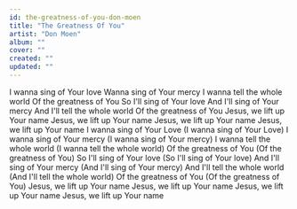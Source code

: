 ```yaml
---
id: the-greatness-of-you-don-moen
title: "The Greatness Of You"
artist: "Don Moen"
album: ""
cover: ""
created: ""
updated: ""
---
```


I wanna sing of Your love
Wanna sing of Your mercy
I wanna tell the whole world
Of the greatness of You
So I'll sing of Your love
And I'll sing of Your mercy
And I'll tell the whole world
Of the greatness of You
Jesus, we lift up Your name
Jesus, we lift up Your name
Jesus, we lift up Your name
Jesus, we lift up Your name
I wanna sing of Your Love (I wanna sing of Your Love)
I wanna sing of Your mercy (I wanna sing of Your mercy)
I wanna tell the whole world (I wanna tell the whole world)
Of the greatness of You (Of the greatness of You)
So I'll sing of Your love (So I'll sing of Your love)
And I'll sing of Your mercy (And I'll sing of Your mercy)
And I'll tell the whole world (And I'll tell the whole world)
Of the greatness of You (Of the greatness of You)
Jesus, we lift up Your name
Jesus, we lift up Your name
Jesus, we lift up Your name
Jesus, we lift up Your name